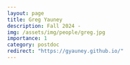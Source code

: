 ```yaml
---
layout: page
title: Greg Yauney
description: Fall 2024 -
img: /assets/img/people/greg.jpg
importance: 1
category: postdoc
redirect: "https://gyauney.github.io/"
---
```

